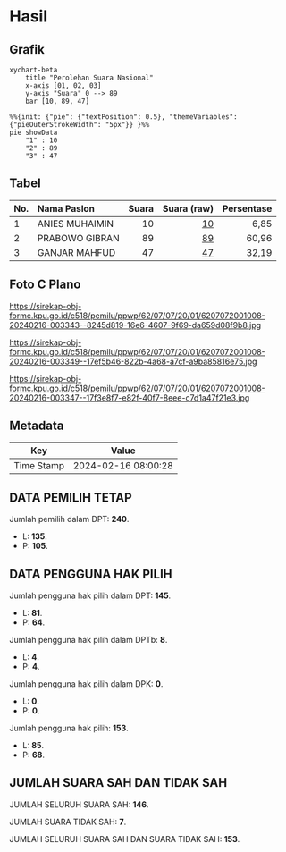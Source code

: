 # Hasil

## Grafik

```mermaid
xychart-beta
    title "Perolehan Suara Nasional"
    x-axis [01, 02, 03]
    y-axis "Suara" 0 --> 89
    bar [10, 89, 47]
```

```mermaid
%%{init: {"pie": {"textPosition": 0.5}, "themeVariables": {"pieOuterStrokeWidth": "5px"}} }%%
pie showData
    "1" : 10
    "2" : 89
    "3" : 47
```

## Tabel

| No. | Nama Paslon    | Suara | Suara (raw) | Persentase |
|:--- |:-------------- | -----:| -----------:| ----------:|
| 1   | ANIES MUHAIMIN | 10    | [10][p-1]   | 6,85       |
| 2   | PRABOWO GIBRAN | 89    | [89][p-2]   | 60,96      |
| 3   | GANJAR MAHFUD  | 47    | [47][p-3]   | 32,19      |


[p-1]: https://github.com/gigit-pemilu/pemilu-2024/blob/main/pilpres/hitung-suara/sub/62-kalimantan-tengah/sub/07-seruyan/sub/07-seruyan-raya/sub/2001-terawan/sub/008-tps/sub/paslon-1.txt
[p-2]: https://github.com/gigit-pemilu/pemilu-2024/blob/main/pilpres/hitung-suara/sub/62-kalimantan-tengah/sub/07-seruyan/sub/07-seruyan-raya/sub/2001-terawan/sub/008-tps/sub/paslon-2.txt
[p-3]: https://github.com/gigit-pemilu/pemilu-2024/blob/main/pilpres/hitung-suara/sub/62-kalimantan-tengah/sub/07-seruyan/sub/07-seruyan-raya/sub/2001-terawan/sub/008-tps/sub/paslon-3.txt

## Foto C Plano

https://sirekap-obj-formc.kpu.go.id/c518/pemilu/ppwp/62/07/07/20/01/6207072001008-20240216-003343--8245d819-16e6-4607-9f69-da659d08f9b8.jpg

https://sirekap-obj-formc.kpu.go.id/c518/pemilu/ppwp/62/07/07/20/01/6207072001008-20240216-003349--17ef5b46-822b-4a68-a7cf-a9ba85816e75.jpg

https://sirekap-obj-formc.kpu.go.id/c518/pemilu/ppwp/62/07/07/20/01/6207072001008-20240216-003347--17f3e8f7-e82f-40f7-8eee-c7d1a47f21e3.jpg


## Metadata

| Key        | Value               |
| ---------- | ------------------- |
| Time Stamp | 2024-02-16 08:00:28 |


## DATA PEMILIH TETAP

Jumlah pemilih dalam DPT: **240**.
 * L: **135**.
 * P: **105**.

## DATA PENGGUNA HAK PILIH

Jumlah pengguna hak pilih dalam DPT: **145**.
 * L: **81**.
 * P: **64**.

Jumlah pengguna hak pilih dalam DPTb: **8**.
 * L: **4**.
 * P: **4**.

Jumlah pengguna hak pilih dalam DPK: **0**.
 * L: **0**.
 * P: **0**.

Jumlah pengguna hak pilih: **153**.
 * L: **85**.
 * P: **68**.

## JUMLAH SUARA SAH DAN TIDAK SAH

JUMLAH SELURUH SUARA SAH: **146**.

JUMLAH SUARA TIDAK SAH: **7**.

JUMLAH SELURUH SUARA SAH DAN SUARA TIDAK SAH: **153**.


